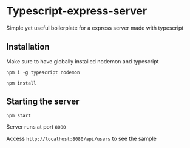 # Typescript-express-server

Simple yet useful boilerplate for a express server made with typescript

## Installation

Make sure to have globally installed nodemon and typescript

```npm i -g typescript nodemon```

```npm install```

## Starting the server

``` npm start ```

Server runs at port ``` 8080 ```

Access ```http://localhost:8080/api/users``` to see the sample
